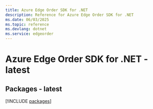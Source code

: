 ```yaml
---
title: Azure Edge Order SDK for .NET
description: Reference for Azure Edge Order SDK for .NET
ms.date: 06/03/2025
ms.topic: reference
ms.devlang: dotnet
ms.service: edgeorder
---
```

# Azure Edge Order SDK for .NET - latest
## Packages - latest
[!INCLUDE [packages](edge-order-index.md)]